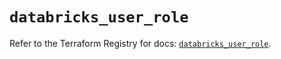 # `databricks_user_role`

Refer to the Terraform Registry for docs: [`databricks_user_role`](https://registry.terraform.io/providers/databricks/databricks/1.45.0/docs/resources/user_role).
